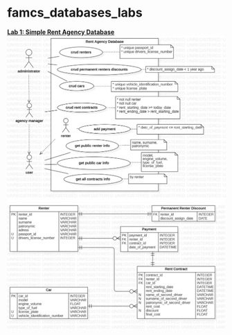 # famcs_databases_labs

[**Lab 1: Simple Rent Agency Database**](https://github.com/vetasavitskaya/famcs_databases_labs/tree/main/famcs_databases_lab_01)
![*Rent Agency Use Case Diagram*](https://github.com/vetasavitskaya/famcs_databases_labs/blob/main/famcs_databases_lab_01/Rent%20Agency%20Use%20Case%20Diagram.png)
![*Rent Agency Database ER Diagram*](https://github.com/vetasavitskaya/famcs_databases_labs/blob/main/famcs_databases_lab_01/Rent%20Agency%20Database%20ER%20Diagram.png)
